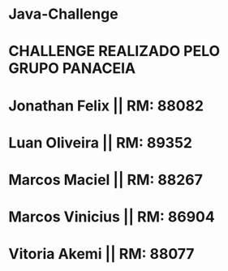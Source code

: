 # Java-Challenge
# CHALLENGE REALIZADO PELO GRUPO PANACEIA

# Jonathan Felix || RM: 88082
# Luan Oliveira || RM: 89352
# Marcos Maciel || RM: 88267
# Marcos Vinicius || RM: 86904
# Vitoria Akemi || RM: 88077
